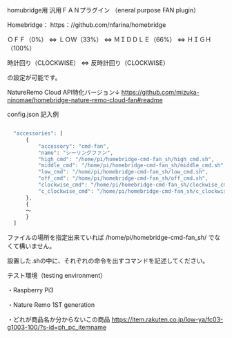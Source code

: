 
homubridge用 汎用ＦＡＮプラグイン （eneral purpose FAN plugin）

Homebridge：  https：//github.com/nfarina/homebridge

ＯＦＦ（0%） ⇔ ＬＯＷ（33%） ⇔ ＭＩＤＤＬＥ（66%） ⇔ ＨＩＧＨ（100%）

時計回り（CLOCKWISE） ⇔ 反時計回り（CLOCKWISE）

の設定が可能です。

NatureRemo Cloud API特化バージョン↓
https://github.com/mizuka-ninomae/homebridge-nature-remo-cloud-fan#readme


config.json 記入例
```js

  "accessories": [
      {
          "accessory": "cmd-fan",
          "name": "シーリングファン",
          "high_cmd": "/home/pi/homebridge-cmd-fan_sh/high_cmd.sh",
          "middle_cmd": "/home/pi/homebridge-cmd-fan_sh/middle_cmd.sh",
          "low_cmd": "/home/pi/homebridge-cmd-fan_sh/low_cmd.sh",
          "off_cmd": "/home/pi/homebridge-cmd-fan_sh/off_cmd.sh",
          "clockwise_cmd": "/home/pi/homebridge-cmd-fan_sh/clockwise_cmd.sh",
          "c_clockwise_cmd": "/home/pi/homebridge-cmd-fan_sh/c_clockwise_cmd.sh"
      },
      {
      ～
      }
  ]
```

ファイルの場所を指定出来ていれば /home/pi/homebridge-cmd-fan_sh/ でなくて構いません。

設置した.shの中に、それぞれの命令を出すコマンドを記述してください。

テスト環境（testing environment）

・Raspberry Pi3

・Nature Remo 1ST generation

・どれが商品名か分からないこの商品 https://item.rakuten.co.jp/low-ya/fc03-g1003-100/?s-id=ph_pc_itemname
